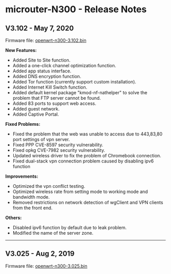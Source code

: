 # microuter-N300 - Release Notes

## V3.102 - May 7, 2020

Firmware file: <a href="https://s3.us-east-2.amazonaws.com/download.gl-inet.com/firmware/n300/release/openwrt-n300-3.102.bin" target="_blank">openwrt-n300-3.102.bin</a>

**New Features:**

- Added Site to Site function.
- Added a one-click channel optimization function.
- Added app status interface.
- Added DNS encryption function.
- Added Tor function (currently support custom installation).
- Added Internet Kill Switch function.
- Added default kernel package "kmod-nf-nathelper"  to solve the problem that FTP server cannot be found.
- Added 83 ports to support web access.
- Added guest network.
- Added Captive Portal.

**Fixed Problems:**

- Fixed the problem that the web was unable to access due to 443,83,80 port settings of vpn server.
- Fixed PPP CVE-8597 security vulnerability.
- Fixed opkg CVE-7982 security vulnerability.
- Updated wireless driver to fix the problem of Chromebook connection.
- Fixed dual-stack vpn connection problem caused by disabling ipv6 function 

**Improvements:**

- Optimized the vpn conflict testing.
- Optimized wireless rate from setting mode to working mode and bandwidth mode.
- Removed restrictions on network detection of wgClient and VPN clients from the front end.

**Others:**

- Disabled ipv6 function by default due to leak problem.
- Modified the name of the server zone.

---

## V3.025 - Aug 2, 2019

Firmware file: <a href="https://s3.us-east-2.amazonaws.com/download.gl-inet.com/firmware/n300/release/openwrt-n300-3.025.bin" target="_blank">openwrt-n300-3.025.bin</a>